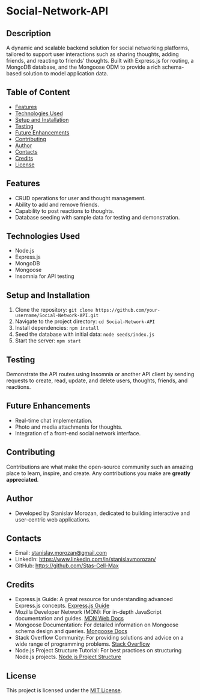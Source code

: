 # Social-Network-API


## Description 

A dynamic and scalable backend solution for social networking platforms, tailored to support user interactions such as sharing thoughts, adding friends, and reacting to friends' thoughts. Built with Express.js for routing, a MongoDB database, and the Mongoose ODM to provide a rich schema-based solution to model application data.

## Table of Content

- [Features](#features)
- [Technologies Used](#technologies-used)
- [Setup and Installation](#setup-and-installation)
- [Testing](#testing)
- [Future Enhancements](#future-enhancements)
- [Contributing](#contributing)
- [Author](#author)
- [Contacts](#contacts)
- [Credits](#credits)
- [License](#license)

## Features
- CRUD operations for user and thought management.
- Ability to add and remove friends.
- Capability to post reactions to thoughts.
- Database seeding with sample data for testing and demonstration.

## Technologies Used
- Node.js
- Express.js
- MongoDB
- Mongoose
- Insomnia for API testing

## Setup and Installation
1. Clone the repository: `git clone https://github.com/your-username/Social-Network-API.git`
2. Navigate to the project directory: `cd Social-Network-API`
3. Install dependencies: `npm install`
4. Seed the database with initial data: `node seeds/index.js`
5. Start the server: `npm start`

## Testing
Demonstrate the API routes using Insomnia or another API client by sending requests to create, read, update, and delete users, thoughts, friends, and reactions.

## Future Enhancements
- Real-time chat implementation.
- Photo and media attachments for thoughts.
- Integration of a front-end social network interface.

## Contributing
Contributions are what make the open-source community such an amazing place to learn, inspire, and create. Any contributions you make are **greatly appreciated**.

## Author
- Developed by Stanislav Morozan, dedicated to building interactive and user-centric web applications.

## Contacts
- Email: stanislav.morozan@gmail.com
- LinkedIn: https://www.linkedin.com/in/stanislavmorozan/
- GitHub: https://github.com/Stas-Cell-Max


## Credits

- Express.js Guide: A great resource for understanding advanced Express.js concepts. [Express.js Guide](https://expressjs.com/en/guide/routing.html)
- Mozilla Developer Network (MDN): For in-depth JavaScript documentation and guides. [MDN Web Docs](https://developer.mozilla.org/en-US/docs/Web/JavaScript)
- Mongoose Documentation: For detailed information on Mongoose schema design and queries. [Mongoose Docs](https://mongoosejs.com/docs/guide.html)
- Stack Overflow Community: For providing solutions and advice on a wide range of programming problems. [Stack Overflow](https://stackoverflow.com/)
- Node.js Project Structure Tutorial: For best practices on structuring Node.js projects. [Node.js Project Structure](https://www.coreycleary.me/project-structure-for-an-express-rest-api-when-there-is-no-standard-way/)


## License
This project is licensed under the [MIT License](LICENSE).


